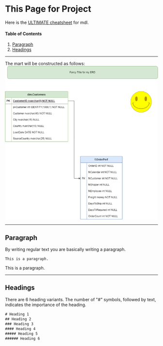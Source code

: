 # This Page for Project

Here is the [ULTIMATE cheatsheet](https://github.com/im-luka/markdown-cheatsheet/blob/main/README.md) for mdl.


#### Table of Contents

1. [Paragraph](#paragraph)
2. [Headings](#headings)

---
The mart will be constructed as follows:  
![ERD](./data/SampleProjectERD.png)

---
<a name="paragraph" />

## Paragraph
By writing regular text you are basically writing a paragraph.

```
This is a paragraph.
```
This is a paragraph.

---

<a name="headings" />

## Headings
There are 6 heading variants. The number of "#" symbols, followed by text, indicates the importance of the heading.

```
# Heading 1
## Heading 2
### Heading 3
#### Heading 4
##### Heading 5
###### Heading 6
```
